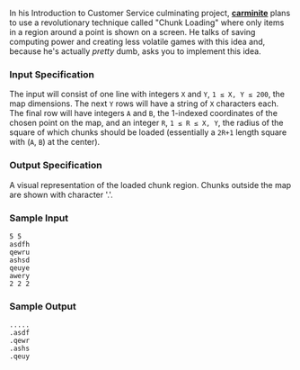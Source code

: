 In his Introduction to Customer Service culminating project, [**carminite**](https://oj.paullee.dev/user/carminite) plans to use a revolutionary technique called "Chunk Loading" where only items in a region around a point is shown on a screen. He talks of saving computing power and creating less volatile games with this idea and, because he's actually *pretty* dumb, asks you to implement this idea. 

### Input Specification
The input will consist of one line with integers `X` and `Y`, `1 ≤ X, Y ≤ 200`, the map dimensions.
The next `Y` rows will have a string of `X` characters each.
The final row will have integers `A` and `B`, the 1-indexed coordinates of the chosen point on the map, and an integer `R`, `1 ≤ R ≤ X, Y`, the radius of the square of which chunks should be loaded (essentially a `2R+1` length square with (`A`, `B`) at the center).

### Output Specification
A visual representation of the loaded chunk region. Chunks outside the map are shown with character '.'.

### Sample Input
```
5 5
asdfh
qewru
ashsd
qeuye
awery
2 2 2
```

### Sample Output
```
.....
.asdf
.qewr
.ashs
.qeuy
```
